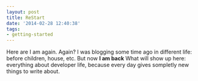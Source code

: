 ```yaml
---
layout: post
title: ReStart
date: '2014-02-28 12:40:38'
tags:
- getting-started
---
```


Here are I am again. Again? I was blogging some time ago in different life: before children, house, etc. But now **I am back**
What will show up here: everything about developer life, because every day gives sompletly new things to write about.
